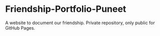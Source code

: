 # Friendship-Portfolio-Puneet
A website to document our friendship. Private repository, only public for GitHub Pages.
